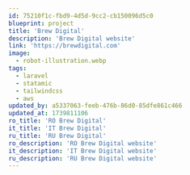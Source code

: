 ```yaml
---
id: 75210f1c-fbd9-4d5d-9cc2-cb150096d5c0
blueprint: project
title: 'Brew Digital'
description: 'Brew Digital website'
link: 'https://brewdigital.com'
image:
  - robot-illustration.webp
tags:
  - laravel
  - statamic
  - tailwindcss
  - aws
updated_by: a5337063-feeb-476b-86d0-85dfe861c466
updated_at: 1739811106
ro_title: 'RO Brew Digital'
it_title: 'IT Brew Digital'
ru_title: 'RU Brew Digital'
ro_description: 'RO Brew Digital website'
it_description: 'IT Brew Digital website'
ru_description: 'RU Brew Digital website'
---
```

